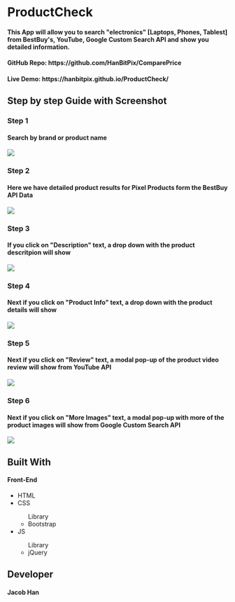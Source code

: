 <h1>ProductCheck</h1>

<h4>
This App will allow you to search "electronics" [Laptops, Phones, Tablest] from BestBuy's, YouTube, Google Custom Search API and show you detailed information.
</h4>

<h4> GitHub Repo: https://github.com/HanBitPix/ComparePrice </h4>
<h4> Live Demo: https://hanbitpix.github.io/ProductCheck/ </h4>

<h2> Step by step Guide with Screenshot </h2>

<h3>Step 1</h3>
<h4>Search by brand or product name</h4>
<img src="images/Step1.png">

<h3>Step 2</h3>
<h4>Here we have detailed product results for Pixel Products form the BestBuy API Data</h4>
<img src="images/Step2.png">

<h3>Step 3</h3>
<h4>If you click on "Description" text, a drop down with the product descritpion will show</h4>
<img src="images/Step3.png">

<h3>Step 4</h3>
<h4>Next if you click on  "Product Info" text, a drop down with the product details will show</h4>
<img src="images/Step4.png">

<h3>Step 5</h3>
<h4>Next if you click on "Review" text, a modal pop-up of the product video review will show from YouTube API</h4>
<img src="images/Step5.png">

<h3>Step 6</h3>
<h4>Next if you click on "More Images" text, a modal pop-up with more of the product images will show from Google Custom Search API</h4>
<img src="images/Step6.png">

<h2> Built With </h2>
<h4> Front-End </h4>
<ul>
  <li>HTML</li>
  <li>CSS</li>
   <ul> Library
    <li>Bootstrap</li>
   </ul>
  <li>JS</li>
  <ul> Library
    <li>jQuery</li>
  </ul>
 </ul>
 
<h2> Developer </h2>
<h4> Jacob Han </h4>
